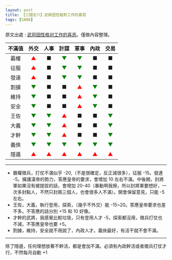 ```yaml
---
layout: post
title: 【三國志六】武將因性格對工作的喜惡
tags: [SAN6]
---
```


原文出處 : [武将因性格对工作的喜恶](https://tieba.baidu.com/p/2701617058?red_tag=3028182153)。僅做內容整理。

<!-- more -->

|不滿值 |外交|人事|計謀|軍事|內政|交易|
|:---:|:---:|:---:|:---:|:---:|:---:|:---:|
|霸權|<font color="red">▲</font>|■|<font color="green">▼</font>|<font color="green">▼</font>|■|■|
|征服|<font color="red">▲</font>|■|<font color="green">▼</font>|<font color="green">▼</font>|■|■|
|發達|<font color="red">▲</font>|■|<font color="green">▼</font>|<font color="green">▼</font>|■|■|
|割據|<font color="green">▼</font>|■|■|<font color="red">▲</font>|<font color="green">▼</font>|■|
|維持|<font color="green">▼</font>|■|■|<font color="red">▲</font>|<font color="green">▼</font>|■|
|安全|<font color="green">▼</font>|■|■|<font color="red">▲</font>|<font color="green">▼</font>|■|
|王佐|<font color="green">▼</font>|<font color="green">▼</font>|<font color="red">▲</font>|■|■|<font color="green">▼</font>|
|大義|<font color="green">▼</font>|<font color="green">▼</font>|<font color="red">▲</font>|■|■|<font color="green">▼</font>|
|才幹|<font color="green">▼</font>|<font color="green">▼</font>|<font color="red">▲</font>|■|■|<font color="green">▼</font>|
|義俠|<font color="green">▼</font>|<font color="green">▼</font>|<font color="green">▼</font>|<font color="green">▼</font>|<font color="green">▼</font>|<font color="green">▼</font>|
|隱遁|<font color="red">▲</font>|<font color="red">▲</font>|<font color="red">▲</font>|<font color="red">▲</font>|<font color="red">▲</font>|<font color="red">▲</font>|

----

+ 霸權徵兵，打仗不滿似乎 -20,（不是很確定，反正減很多），征服 -15。發達 -5。擁護漢帝的勢力，答應皇帝的要求，會增加 10 左右不滿。中後期，封將軍如果沒有被提拔的話，會增加 20-40（暴動啊我擦，所以封將軍要想好，一次多封點人，不然只封兩三個人，也會很多人不滿）。開會保留意見，只能 -5 左右。
+ 王佐，大義，執行登用，探索，（幾乎不外交）能 -15~20。答應皇帝要求也差不多。不答應的話分別 +15 和 10 好像。
+ 才幹的武將，我感覺比較垃圾，只有登用人才 -5，探索都沒用，徵兵打仗也不減，不答應皇帝也要 +5。
+ 割據，維持，安全就不用說了，內政人才。義俠最好，有活干就不會不滿。

----

除了隱遁，任何理想放著不幹活，都是會加不滿。必須有內政幹活或者徵兵打仗才行，不然每月自動 +1